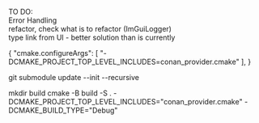 TO DO: <br />
Error Handling<br />
refactor, check what is to refactor (ImGuiLogger)<br />
type link from UI - better solution than is currently<br />

{
    "cmake.configureArgs": [
        "-DCMAKE_PROJECT_TOP_LEVEL_INCLUDES=conan_provider.cmake"
    ],
}

git submodule update --init --recursive

mkdir build
cmake -B build -S . -DCMAKE_PROJECT_TOP_LEVEL_INCLUDES="conan_provider.cmake" -DCMAKE_BUILD_TYPE="Debug"
